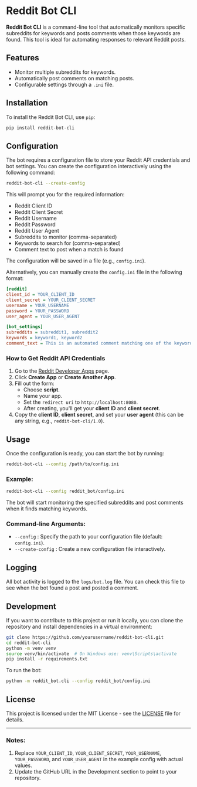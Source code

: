 # Reddit Bot CLI

**Reddit Bot CLI** is a command-line tool that automatically monitors specific subreddits for keywords and posts comments when those keywords are found. This tool is ideal for automating responses to relevant Reddit posts.

## Features

- Monitor multiple subreddits for keywords.
- Automatically post comments on matching posts.
- Configurable settings through a `.ini` file.

## Installation

To install the Reddit Bot CLI, use `pip`:

```bash
pip install reddit-bot-cli
```

## Configuration

The bot requires a configuration file to store your Reddit API credentials and bot settings. You can create the configuration interactively using the following command:

```bash
reddit-bot-cli --create-config
```

This will prompt you for the required information:

- Reddit Client ID
- Reddit Client Secret
- Reddit Username
- Reddit Password
- Reddit User Agent
- Subreddits to monitor (comma-separated)
- Keywords to search for (comma-separated)
- Comment text to post when a match is found

The configuration will be saved in a file (e.g., `config.ini`).

Alternatively, you can manually create the `config.ini` file in the following format:

```ini
[reddit]
client_id = YOUR_CLIENT_ID
client_secret = YOUR_CLIENT_SECRET
username = YOUR_USERNAME
password = YOUR_PASSWORD
user_agent = YOUR_USER_AGENT

[bot_settings]
subreddits = subreddit1, subreddit2
keywords = keyword1, keyword2
comment_text = This is an automated comment matching one of the keywords!
```

### How to Get Reddit API Credentials

1. Go to the [Reddit Developer Apps](https://www.reddit.com/prefs/apps) page.
2. Click **Create App** or **Create Another App**.
3. Fill out the form:
   - Choose **script**.
   - Name your app.
   - Set the `redirect uri` to `http://localhost:8080`.
   - After creating, you'll get your **client ID** and **client secret**.
4. Copy the **client ID**, **client secret**, and set your **user agent** (this can be any string, e.g., `reddit-bot-cli/1.0`).

## Usage

Once the configuration is ready, you can start the bot by running:

```bash
reddit-bot-cli --config /path/to/config.ini
```

### Example:

```bash
reddit-bot-cli --config reddit_bot/config.ini
```

The bot will start monitoring the specified subreddits and post comments when it finds matching keywords.

### Command-line Arguments:

- `--config` : Specify the path to your configuration file (default: `config.ini`).
- `--create-config` : Create a new configuration file interactively.

## Logging

All bot activity is logged to the `logs/bot.log` file. You can check this file to see when the bot found a post and posted a comment.

## Development

If you want to contribute to this project or run it locally, you can clone the repository and install dependencies in a virtual environment:

```bash
git clone https://github.com/yourusername/reddit-bot-cli.git
cd reddit-bot-cli
python -m venv venv
source venv/bin/activate  # On Windows use: venv\Scripts\activate
pip install -r requirements.txt
```

To run the bot:

```bash
python -m reddit_bot.cli --config reddit_bot/config.ini
```

## License

This project is licensed under the MIT License - see the [LICENSE](LICENSE) file for details.

---

### Notes:

1. Replace `YOUR_CLIENT_ID`, `YOUR_CLIENT_SECRET`, `YOUR_USERNAME`, `YOUR_PASSWORD`, and `YOUR_USER_AGENT` in the example config with actual values.
2. Update the GitHub URL in the Development section to point to your repository.
